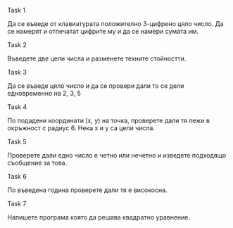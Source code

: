 Task 1

Да се въведе от клавиатурата положително 3-цифрено цяло число. Да се намерят и отпечатат цифрите му и да се намери сумата им.

Task 2 

Въведете две цели числа и разменете техните стойностти.

Task 3

Да се въведе цяло число и да се провери дали то се дели едновременно на 2, 3, 5

Task 4 

По подадени координати (x, y) на точка, проверете дали тя лежи в окръжност с радиус 6. Нека x и y са цели числа.

Task 5

Проверете дали едно число е четно или нечетно и изведете подходящо съобщение за това.

Task 6

По въведена година проверете дали тя е високосна.

Task 7

Напишете програма която да решава квадратно уравнение.
